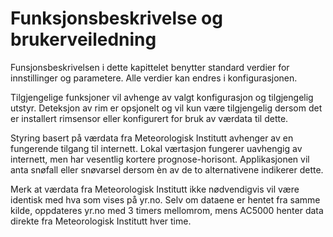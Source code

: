 # Funksjonsbeskrivelse og brukerveiledning

Funsjonsbeskrivelsen i dette kapittelet benytter standard verdier for innstillinger og parametere. Alle verdier kan endres i konfigurasjonen.

Tilgjengelige funksjoner vil avhenge av valgt konfigurasjon og tilgjengelig utstyr. Deteksjon av rim er opsjonelt og vil kun være tilgjengelig dersom det er installert rimsensor eller konfigurert for bruk av værdata til dette. 

Styring basert på værdata fra Meteorologisk Institutt avhenger av en fungerende tilgang til internett. Lokal værtasjon fungerer uavhengig av internett, men har vesentlig kortere prognose-horisont. Applikasjonen vil anta snøfall eller snøvarsel dersom èn av de to alternativene indikerer dette.

Merk at værdata fra Meteorologisk Institutt ikke nødvendigvis vil være identisk med hva som vises på yr.no. Selv om dataene er hentet fra samme kilde, oppdateres yr.no med 3 timers mellomrom, mens AC5000 henter data direkte fra Meteorologisk Institutt hver time.